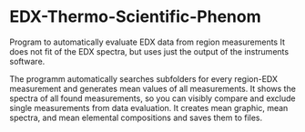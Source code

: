 # EDX-Thermo-Scientific-Phenom
Program to automatically evaluate EDX data from region measurements
It does not fit of the EDX spectra, but uses just the output of the instruments software. 

The programm automatically searches subfolders for every region-EDX measurement and generates mean values of all measurements.
It shows the spectra of all found measurements, so you can visibly compare and exclude single measurements from data evaluation.
It creates mean graphic, mean spectra, and mean elemental compositions and saves them to files. 
